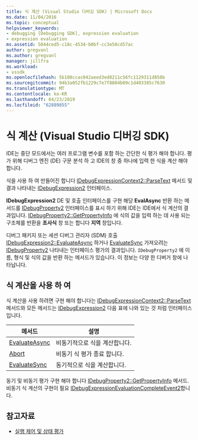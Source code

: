 ```yaml
---
title: 식 계산 (Visual Studio 디버깅 SDK) | Microsoft Docs
ms.date: 11/04/2016
ms.topic: conceptual
helpviewer_keywords:
- debugging [Debugging SDK], expression evaluation
- expression evaluation
ms.assetid: 5044ced5-c18c-4534-b0bf-cc3e50cd57ac
author: gregvanl
ms.author: gregvanl
manager: jillfra
ms.workload:
- vssdk
ms.openlocfilehash: 5b100ccac042aeed3ed8211c56fc1129311d850b
ms.sourcegitcommit: 94b3a052fb1229c7e7f8804b09c1d403385c7630
ms.translationtype: MT
ms.contentlocale: ko-KR
ms.lasthandoff: 04/23/2019
ms.locfileid: "62889855"
---
```

# <a name="expression-evaluation-visual-studio-debugging-sdk"></a>식 계산 (Visual Studio 디버깅 SDK)
IDE는 중단 모드에서는 여러 프로그램 변수를 포함 하는 간단한 식 평가 해야 합니다. 평가 위해 디버그 엔진 (DE) 구문 분석 하 고 IDE의 창 중 하나에 입력 한 식을 계산 해야 합니다.

 식을 사용 하 여 만들어진 합니다 [IDebugExpressionContext2::ParseText](../../extensibility/debugger/reference/idebugexpressioncontext2-parsetext.md) 메서드 및 결과 나타내는 [IDebugExpression2](../../extensibility/debugger/reference/idebugexpression2.md) 인터페이스.

 **IDebugExpression2** DE 및 호출 인터페이스를 구현 해당 **EvalAsync** 반환 하는 메서드를 [IDebugProperty2](../../extensibility/debugger/reference/idebugproperty2.md) 인터페이스를 표시 하기 위해 IDE는 IDE에서 식 계산의 결과입니다. [IDebugProperty2::GetPropertyInfo](../../extensibility/debugger/reference/idebugproperty2-getpropertyinfo.md) 에 식의 값을 입력 하는 데 사용 되는 구조체를 반환을 **조사식** 창 또는 합니다 **지역** 창입니다.

 디버그 패키지 또는 세션 디버그 관리자 (SDM) 호출 [IDebugExpression2::EvaluateAsync](../../extensibility/debugger/reference/idebugexpression2-evaluateasync.md) 하거나 [EvaluateSync](../../extensibility/debugger/reference/idebugexpression2-evaluatesync.md) 가져오려는 [IDebugProperty2](../../extensibility/debugger/reference/idebugproperty2.md) 나타내는 인터페이스 평가의 결과입니다. `IDebugProperty2` 에 이름, 형식 및 식의 값을 반환 하는 메서드가 있습니다. 이 정보는 다양 한 디버거 창에 나타납니다.

## <a name="using-expression-evaluation"></a>식 계산을 사용 하 여
 식 계산을 사용 하려면 구현 해야 합니다는 [IDebugExpressionContext2::ParseText](../../extensibility/debugger/reference/idebugexpressioncontext2-parsetext.md) 메서드와 모든 메서드는 [IDebugExpression2](../../extensibility/debugger/reference/idebugexpression2.md) 다음 표에 나와 있는 것 처럼 인터페이스입니다.

|메서드|설명|
|------------|-----------------|
|[EvaluateAsync](../../extensibility/debugger/reference/idebugexpression2-evaluateasync.md)|비동기적으로 식을 계산합니다.|
|[Abort](../../extensibility/debugger/reference/idebugexpression2-abort.md)|비동기 식 평가 종료 합니다.|
|[EvaluateSync](../../extensibility/debugger/reference/idebugexpression2-evaluatesync.md)|동기적으로 식을 계산합니다.|

 동기 및 비동기 평가 구현 해야 합니다 [IDebugProperty2::GetPropertyInfo](../../extensibility/debugger/reference/idebugproperty2-getpropertyinfo.md) 메서드. 비동기 식 계산의 구현이 필요 [IDebugExpressionEvaluationCompleteEvent2](../../extensibility/debugger/reference/idebugexpressionevaluationcompleteevent2.md)합니다.

## <a name="see-also"></a>참고자료
- [실행 제어 및 상태 평가](../../extensibility/debugger/execution-control-and-state-evaluation.md)